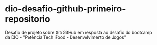 # dio-desafio-github-primeiro-repositorio
Desafio de projeto sobre Git/GitHub em resposta ao desafio do bootcamp da DIO - "Potência Tech iFood - Desenvolvimento de Jogos"
